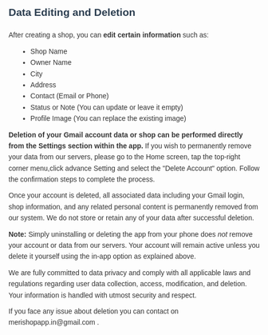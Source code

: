 <!DOCTYPE html>
<html lang="en">
<head>
  <meta charset="UTF-8" />
  <meta name="viewport" content="width=device-width, initial-scale=1" />
  <meta name="robots" content="noindex, nofollow" />
  <title>Delete Account - Meri Shop</title>
  <style>
    body {
      font-family: Arial, sans-serif;
      margin: 20px;
      line-height: 1.6;
      color: #333;
    }
    h1, h2 {
      color: #2c3e50;
    }
    h1 {
      border-bottom: 2px solid #2c3e50;
      padding-bottom: 5px;
    }
    p {
      margin: 10px 0;
    }
    ul {
      margin: 10px 0 10px 20px;
    }
    footer {
      margin-top: 40px;
      font-size: 0.9em;
      color: #666;
    }
  </style>
</head>
<body>
<h2> Data Editing and Deletion</h2
<p>After creating a shop, you can <strong>edit certain information</strong> such as:</p>
<ul>
  <li>Shop Name</li>
  <li>Owner Name</li>
  <li>City</li>
  <li>Address</li>
  <li>Contact (Email or Phone)</li>
  <li>Status or Note (You can update or leave it empty)</li>
  <li>Profile Image (You can replace the existing image)</li>
</ul>
<p><strong>Deletion of your Gmail account data or shop can be performed directly from the Settings section within the app.</strong> If you wish to permanently remove your data from our servers, please go to the Home screen, tap the top-right corner menu,click advance Setting and select the "Delete Account" option. Follow the confirmation steps to complete the process.</p>
<p>Once your account is deleted, all associated data including your Gmail login, shop information, and any related personal content is permanently removed from our system. We do not store or retain any of your data after successful deletion.</p>
<p><strong>Note:</strong> Simply uninstalling or deleting the app from your phone does <em>not</em> remove your account or data from our servers. Your account will remain active unless you delete it yourself using the in-app option as explained above.</p>
<p>We are fully committed to data privacy and comply with all applicable laws and regulations regarding user data collection, access, modification, and deletion. Your information is handled with utmost security and respect.</p>
<p>If you face any issue about deletion you can contact on merishopapp.in@gmail.com  . </p>
  
